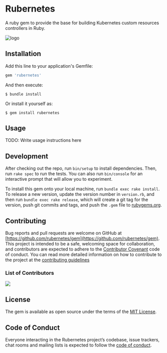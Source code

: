 # Rubernetes
A ruby gem to provide the base for building Kubernetes custom resources controllers in Ruby.

![logo](./assets/logo.gif)

## Installation

Add this line to your application's Gemfile:

```ruby
gem 'rubernetes'
```

And then execute:

    $ bundle install

Or install it yourself as:

    $ gem install rubernetes

## Usage

TODO: Write usage instructions here

## Development

After checking out the repo, run `bin/setup` to install dependencies. Then, run `rake spec` to run the tests. You can also run `bin/console` for an interactive prompt that will allow you to experiment.

To install this gem onto your local machine, run `bundle exec rake install`. To release a new version, update the version number in `version.rb`, and then run `bundle exec rake release`, which will create a git tag for the version, push git commits and tags, and push the `.gem` file to [rubygems.org](https://rubygems.org).

## Contributing

Bug reports and pull requests are welcome on GitHub at [https://github.com/rubernetes/gem](https://github.com/rubernetes/gem). This project is intended to be a safe, welcoming space for collaboration, and contributors are expected to adhere to the [Contributor Covenant](https://github.com/rubernetes/gem/blob/master/CODE_OF_CONDUCT.md) code of conduct.
You can read more detailed information on how to contribute to the project at the [contributing guidelines](https://github.com/rubernetes/gem/blob/master/CONTRIBUTING.md)

### List of Contributors

[![](https://contrib.rocks/image?repo=rubernetes/gem)](https://github.com/rubernetes/gem/graphs/contributors)

## License

The gem is available as open source under the terms of the [MIT License](https://opensource.org/licenses/MIT).

## Code of Conduct

Everyone interacting in the Rubernetes project’s codebase, issue trackers, chat rooms and mailing lists is expected to follow the [code of conduct](https://github.com/rubernetes/gem/blob/master/CODE_OF_CONDUCT.md).
